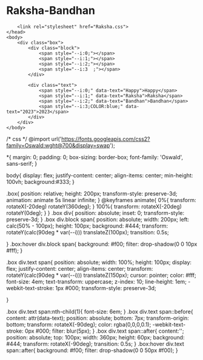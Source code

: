 # Raksha-Bandhan
<!DOCTYPE html>
<html lang="en">
    <head>
        <meta charset="utf-8">
        <title>Happy Raksha</title>

        <link rel="stylesheet" href="Raksha.css">
    </head>
    <body>
        <div class="box">
            <div class="block">
                <span style="--i:0;"></span>
                <span style="--i:1;"></span>
                <span style="--i:2;"></span>
                <span style="--i:3  ;"></span>
            </div>

            <div class="text">
                <span style="--i:0;" data-text="Happy">Happy</span>
                <span style="--i:1;" data-text="Raksha">Raksha</span>
                <span style="--i:2;" data-text="Bandhan">Bandhan</span>
                <span style="--i:3;COLOR:blue;" data-text="2023">2023</span>
            </div>
        </div>
    </body>
</html>

 /* css */
@import url('https://fonts.googleapis.com/css2?family=Oswald:wght@700&display=swap');

*{
    margin: 0;
    padding: 0;
    box-sizing: border-box;
    font-family: 'Oswald', sans-serif;
}

body{
    display: flex;
    justify-content: center;
    align-items: center;
    min-height: 100vh;
    background:#333;
}

.box{
    position: relative;
    height: 200px;
    transform-style: preserve-3d;
    animation: animate 5s linear infinite;
}
@keyframes animate{
    0%{
        transform: rotateX(-20deg) rotateY(360deg);
    }
    100%{
        transform: rotateX(-20deg) rotateY(0deg);
    }
}
.box div{
    position: absolute;
    inset: 0;
    transform-style: preserve-3d;
}
.box div.block span{
    position: absolute;
    width: 200px;
    left: calc(50% - 100px);
    height: 100px;
    background: #444;
    transform: rotateY(calc(90deg * var(--i))) translateZ(100px);
    transition: 0.5s;

}
.box:hover div.block span{
    background: #f00;
    filter: drop-shadow(0 0 10px #fff);
}

.box div.text span{
    position: absolute;
    width: 100%;
    height: 100px;
    display: flex;
    justify-content: center;
    align-items: center;
    transform: rotateY(calc(90deg * var(--i))) translateZ(150px);
    cursor: pointer;
    color: #fff;
    font-size: 4em;
    text-transform: uppercase;
    z-index: 10;
    line-height: 1em;
    -webkit-text-stroke: 1px #000;
    transform-style: preserve-3d;

}

.box div.text span:nth-child(1){
    font-size: 6em;
}
.box div.text span::before{
    content: attr(data-text);
    position: absolute;
    bottom: 7px;
    transform-origin: bottom;
    transform: rotateX(-90deg);
    color: rgba(0,0,0,0.1);
    -webkit-text-stroke: 0px #000;
    filter: blur(5px);
}
.box div.text span::after{
    content:'';
    position: absolute;
    top: 100px;
    width: 360px;
    height: 60px;
    background: #444;
    transform: rotateX(-90deg);
    transition: 0.5s;
}
.box:hover div.text span::after{
    background: #f00;
    filter: drop-shadow(0 0 50px #f00);
}
